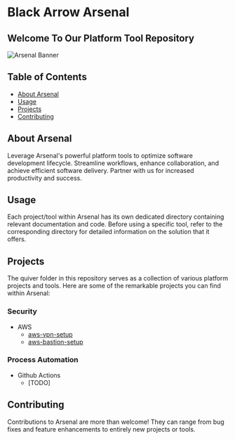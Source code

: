 # **Black Arrow Arsenal**

## **Welcome To Our Platform Tool Repository**

![Arsenal Banner](banner.png)

## **Table of Contents**

- [About Arsenal](#about-arsenal)
- [Usage](#usage)
- [Projects](#projects)
- [Contributing](#contributing)

## **About Arsenal**

Leverage Arsenal's powerful platform tools to optimize software development lifecycle. Streamline workflows, enhance collaboration, and achieve efficient software delivery. Partner with us for increased productivity and success.

## **Usage**
Each project/tool within Arsenal has its own dedicated directory containing relevant documentation and code. Before using a specific tool, refer to the corresponding directory for detailed information on the solution that it offers.

## **Projects**
The quiver folder in this repository serves as a collection of various platform projects and tools. Here are some of the remarkable projects you can find within Arsenal:

### Security
* AWS
    - [aws-vpn-setup](https://github.com/BlackArrowGang/Arsenal/tree/dev/quiver/aws-vpn-client)
    - [aws-bastion-setup](https://github.com/BlackArrowGang/Arsenal/tree/dev/quiver/aws-bastion-client)

### Process Automation
* Github Actions
    - [TODO]

## **Contributing**
Contributions to Arsenal are more than welcome! They  can range from bug fixes and feature enhancements to entirely new projects or tools.
